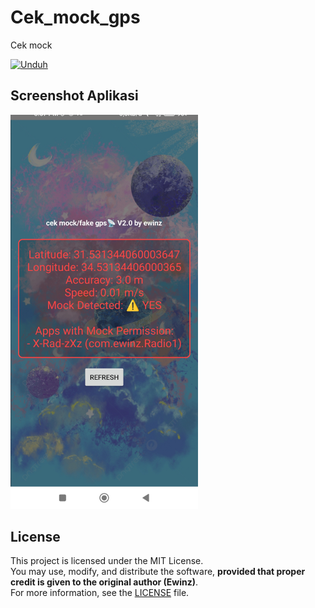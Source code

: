 # Cek_mock_gps
Cek mock


[![Unduh](https://img.shields.io/badge/Unduh-APK-green?logo=android)](https://github.com/ewinz19/Cek_mock_gps/releases/download/mock/cek-mockbyEwinzV2.apk)

<h2>Screenshot Aplikasi</h2>
<img src="https://raw.githubusercontent.com/ewinz19/Cek_mock_gps/main/Images/screenshot.jpg" alt="Tampilan Aplikasi" width="300"/>



## License

This project is licensed under the MIT License.  
You may use, modify, and distribute the software, **provided that proper credit is given to the original author (Ewinz)**.  
For more information, see the [LICENSE](./LICENSE) file.

